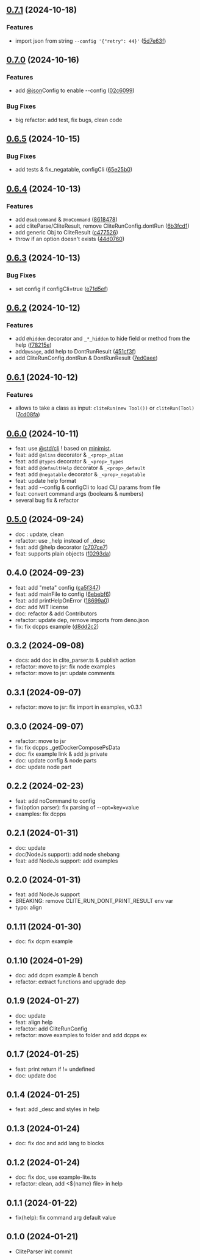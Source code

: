 ## [0.7.1](https://github.com/jersou/clite-parser/compare/0.7.0...0.7.1) (2024-10-18)

### Features

- import json from string `--config '{"retry": 44}'`
  ([5d7e63f](https://github.com/jersou/clite-parser/commit/5d7e63f4cc564741338c670123d4df0500bce1d8))

## [0.7.0](https://github.com/jersou/clite-parser/compare/0.6.5...0.7.0) (2024-10-16)

### Features

- add [@json](https://github.com/json)Config to enable --config
  ([02c6099](https://github.com/jersou/clite-parser/commit/02c60993299ef7273ee4d12d869e7a514fe19395))

### Bug Fixes

- big refactor: add test, fix bugs, clean code

## [0.6.5](https://github.com/jersou/clite-parser/compare/0.6.4...0.6.5) (2024-10-15)

### Bug Fixes

- add tests & fix_negatable, configCli
  ([65e25b0](https://github.com/jersou/clite-parser/commit/65e25b06c2686f6303f724d4b57e823e2d8de515))

## [0.6.4](https://github.com/jersou/clite-parser/compare/0.6.3...0.6.4) (2024-10-13)

### Features

- add `@subcommand` & `@noCommand`
  ([8618478](https://github.com/jersou/clite-parser/commit/86184780bbcf891520264457e4a2408791ce4634))
- add cliteParse/CliteResult, remove CliteRunConfig.dontRun
  ([6b3fcd1](https://github.com/jersou/clite-parser/commit/6b3fcd1e982273cb54418ee7f89f273ad000df80))
- add generic Obj to CliteResult
  ([c477526](https://github.com/jersou/clite-parser/commit/c477526c366db811abe8970665577ad6854beb46))
- throw if an option doesn't exists
  ([44d0760](https://github.com/jersou/clite-parser/commit/44d0760b7e51683934281021e68e7870bd6000b9))

## [0.6.3](https://github.com/jersou/clite-parser/compare/0.6.2...0.6.3) (2024-10-13)

### Bug Fixes

- set config if configCli=true
  ([e71d5ef](https://github.com/jersou/clite-parser/commit/e71d5ef6fdaeea5207e096b3a5e123584715c255))

## [0.6.2](https://github.com/jersou/clite-parser/compare/0.6.1...0.6.2) (2024-10-12)

### Features

- add `@hidden` decorator and `_*_hidden` to hide field or method from the help
  ([f78215e](https://github.com/jersou/clite-parser/commit/f78215e91bf9a8b919fa5a8845238657709b8077))
- add`@usage`, add help to DontRunResult
  ([451cf3f](https://github.com/jersou/clite-parser/commit/451cf3fe7c72d814b7a33fe9df917a7a31389917))
- add CliteRunConfig.dontRun & DontRunResult
  ([7ed0aee](https://github.com/jersou/clite-parser/commit/7ed0aee9397bc64acd7d1f9396a57c0ca1c219a9))

## [0.6.1](https://github.com/jersou/clite-parser/compare/0.6.0...0.6.1) (2024-10-12)

### Features

- allows to take a class as input: `cliteRun(new Tool())` or `cliteRun(Tool)`
  ([7cd08fa](https://github.com/jersou/clite-parser/commit/7cd08fa7b6e0f0024e93009ed8f2b1265550e149))

## [0.6.0](https://github.com/jersou/clite-parser/compare/0.5.0...0.6.0) (2024-10-11)

- feat: use [@std/cli](https://jsr.io/@std/cli/doc/parse-args) ! based on
  [minimist](https://github.com/minimistjs/minimist).
- feat: add `@alias` decorator & `_<prop>_alias`
- feat: add `@types` decorator & `_<prop>_types`
- feat: add `@defaultHelp` decorator & `_<prop>_default`
- feat: add `@negatable` decorator & `_<prop>_negatable`
- feat: update help format
- feat: add --config & configCli to load CLI params from file
- feat: convert command args (booleans & numbers)
- several bug fix & refactor

## [0.5.0](https://github.com/jersou/clite-parser/compare/0.4.0...0.5.0) (2024-09-24)

- doc : update, clean
- refactor: use _help instead of _desc
- feat: add @help decorator
  ([c707ce7](https://github.com/jersou/clite-parser/commit/c707ce75efee6649d36a925787b4536c2ccf9d8a))
- feat: supports plain objects
  ([f0293da](https://github.com/jersou/clite-parser/commit/f0293dac2f0f889d0279885c64bfdc09ea242a67))

## 0.4.0 (2024-09-23)

- feat: add "meta" config
  ([ca5f347](https://github.com/jersou/clite-parser/commit/ca5f347c10f444f4a2b961c0633183af36e3ed65))
- feat: add mainFile to config
  ([6ebebf6](https://github.com/jersou/clite-parser/commit/6ebebf6ebd4799aef4217cd83140a500bf470a54))
- feat: add printHelpOnError
  ([18699a0](https://github.com/jersou/clite-parser/commit/18699a043b993b07f52dd2e11f86b91dd23fbec8))
- doc: add MIT license
- doc: refactor & add Contributors
- refactor: update dep, remove imports from deno.json
- fix: fix dcpps example
  ([d8dd2c2](https://github.com/jersou/clite-parser/commit/d8dd2c2ecb339b211e898831f77aeba2be5c09bd))

## 0.3.2 (2024-09-08)

- docs: add doc in clite_parser.ts & publish action
- refactor: move to jsr: fix node examples
- refactor: move to jsr: update comments

## 0.3.1 (2024-09-07)

- refactor: move to jsr: fix import in examples, v0.3.1

## 0.3.0 (2024-09-07)

- refactor: move to jsr
- fix: fix dcpps _getDockerComposePsData
- doc: fix example link & add js private
- doc: update config & node parts
- doc: update node part

## 0.2.2 (2024-02-23)

- feat: add noCommand to config
- fix(option parser): fix parsing of --opt=key=value
- examples: fix dcpps

## 0.2.1 (2024-01-31)

- doc: update
- doc(NodeJs support): add node shebang
- feat: add NodeJs support: add examples

## 0.2.0 (2024-01-31)

- feat: add NodeJs support
- BREAKING: remove CLITE_RUN_DONT_PRINT_RESULT env var
- typo: align

## 0.1.11 (2024-01-30)

- doc: fix dcpm example

## 0.1.10 (2024-01-29)

- doc: add dcpm example & bench
- refactor: extract functions and upgrade dep

## 0.1.9 (2024-01-27)

- doc: update
- feat: align help
- refactor: add CliteRunConfig
- refactor: move examples to folder and add dcpps ex

## 0.1.7 (2024-01-25)

- feat: print return if != undefined
- doc: update doc

## 0.1.4 (2024-01-25)

- feat: add _desc and styles in help

## 0.1.3 (2024-01-24)

- doc: fix doc and add lang to blocks

## 0.1.2 (2024-01-24)

- doc: fix doc, use example-lite.ts
- refactor: clean, add <${name} file> in help

## 0.1.1 (2024-01-22)

- fix(help): fix command arg default value

## 0.1.0 (2024-01-21)

- CliteParser init commit
